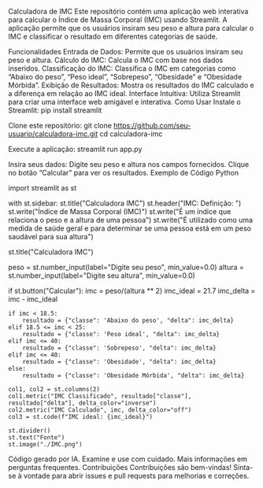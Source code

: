 Calculadora de IMC
Este repositório contém uma aplicação web interativa para calcular o Índice de Massa Corporal (IMC) usando Streamlit. A aplicação permite que os usuários insiram seu peso e altura para calcular o IMC e classificar o resultado em diferentes categorias de saúde.

Funcionalidades
Entrada de Dados: Permite que os usuários insiram seu peso e altura.
Cálculo do IMC: Calcula o IMC com base nos dados inseridos.
Classificação do IMC: Classifica o IMC em categorias como “Abaixo do peso”, “Peso ideal”, “Sobrepeso”, “Obesidade” e “Obesidade Mórbida”.
Exibição de Resultados: Mostra os resultados do IMC calculado e a diferença em relação ao IMC ideal.
Interface Intuitiva: Utiliza Streamlit para criar uma interface web amigável e interativa.
Como Usar
Instale o Streamlit:
pip install streamlit

Clone este repositório:
git clone https://github.com/seu-usuario/calculadora-imc.git
cd calculadora-imc

Execute a aplicação:
streamlit run app.py

Insira seus dados:
Digite seu peso e altura nos campos fornecidos.
Clique no botão “Calcular” para ver os resultados.
Exemplo de Código
Python

import streamlit as st

with st.sidebar:
    st.title("Calculadora IMC")
    st.header("IMC: Definição: ")
    st.write("Índice de Massa Corporal (IMC)")
    st.write("É um índice que relaciona o peso e a altura de uma pessoa")
    st.write("É utilizado como uma medida de saúde geral e para determinar se uma pessoa está em um peso saudável para sua altura")

st.title("Calculadora IMC")

peso = st.number_input(label="Digite seu peso", min_value=0.0)
altura = st.number_input(label="Digite seu altura", min_value=0.0)

if st.button("Calcular"):
    imc = peso/(altura ** 2)
    imc_ideal = 21.7
    imc_delta = imc - imc_ideal

    if imc < 18.5:
        resultado = {"classe": 'Abaixo do peso', "delta": imc_delta}
    elif 18.5 <= imc < 25:
        resultado = {"classe": 'Peso ideal', "delta": imc_delta}
    elif imc <= 40:
        resultado = {"classe": 'Sobrepeso', "delta": imc_delta}
    elif imc <= 40:
        resultado = {"classe": 'Obesidade', "delta": imc_delta}
    else:
        resultado = {"classe": 'Obesidade Mórbida', "delta": imc_delta}

    col1, col2 = st.columns(2)
    col1.metric("IMC Classificado", resultado["classe"], resultado["delta"], delta_color="inverse")
    col2.metric("IMC Calculado", imc, delta_color="off")
    col3 = st.code(f"IMC ideal: {imc_ideal}")

    st.divider()
    st.text("Fonte")
    st.image("./IMC.png")
Código gerado por IA. Examine e use com cuidado. Mais informações em perguntas frequentes.
Contribuições
Contribuições são bem-vindas! Sinta-se à vontade para abrir issues e pull requests para melhorias e correções.
